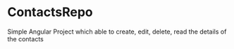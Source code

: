 # ContactsRepo
Simple Angular Project which able to create, edit, delete, read the details of the contacts
